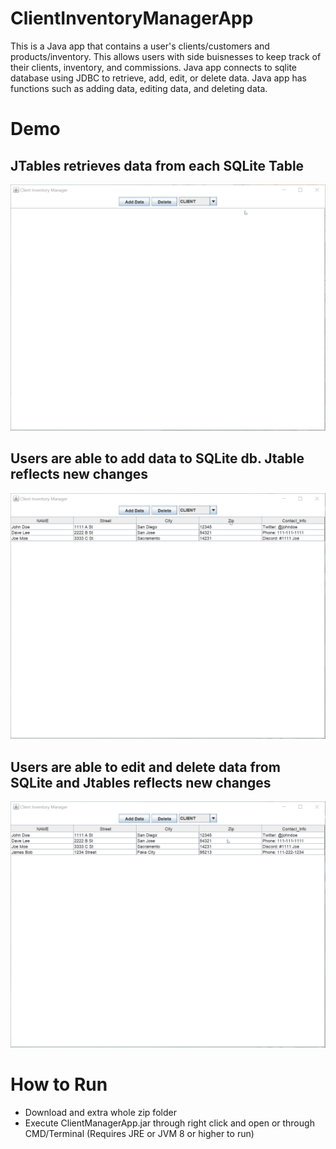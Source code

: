 # ClientInventoryManagerApp
This is a Java app that contains a user's clients/customers and products/inventory. 
This allows users with side buisnesses to keep track of their clients, inventory, and commissions.
Java app connects to sqlite database using JDBC to retrieve, add, edit, or delete data.
Java app has functions such as adding data, editing data, and deleting data. 



# Demo

## JTables retrieves data from each SQLite Table
![JTables](/images/GetTable.gif)

## Users are able to add data to SQLite db. Jtable reflects new changes
![Add Data](/images/AddData.gif)

## Users are able to edit and delete data from SQLite and Jtables reflects new changes
![Edit/Delete](/images/EditDelete.gif)

# How to Run
* Download and extra whole zip folder
* Execute ClientManagerApp.jar through right click and open or through CMD/Terminal (Requires JRE or JVM 8 or higher to run)
